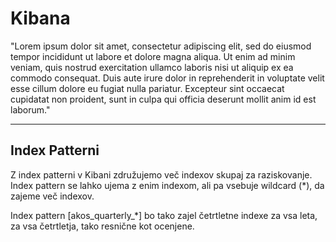 # Kibana

"Lorem ipsum dolor sit amet, consectetur adipiscing elit, sed do eiusmod tempor incididunt ut labore et dolore magna aliqua. Ut enim ad minim veniam, quis nostrud exercitation ullamco laboris nisi ut aliquip ex ea commodo consequat. Duis aute irure dolor in reprehenderit in voluptate velit esse cillum dolore eu fugiat nulla pariatur. Excepteur sint occaecat cupidatat non proident, sunt in culpa qui officia deserunt mollit anim id est laborum."

---

## Index Patterni

Z index patterni v Kibani združujemo več indexov skupaj za raziskovanje.
Index pattern se lahko ujema z enim indexom, ali pa vsebuje wildcard (*), da zajeme več indexov.

Index pattern [akos_quarterly_*] bo tako zajel četrtletne indexe za vsa leta, za vsa četrtletja, tako resnične kot ocenjene.
